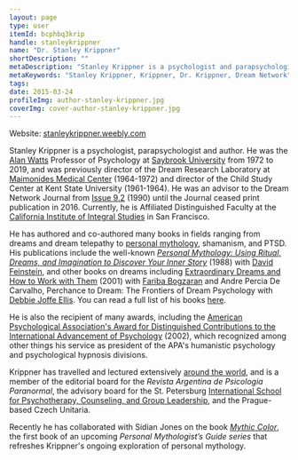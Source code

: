```yaml
---
layout: page
type: user
itemId: bcphbq3krip
handle: stanleykrippner
name: "Dr. Stanley Krippner"
shortDescription: ""
metaDescription: "Stanley Krippner is a psychologist and parapsychologist, and author of the well-known book 'Personal Mythology'. This page gathers all his articles for the Dream Network Journal."
metaKeywords: "Stanley Krippner, Krippner, Dr. Krippner, Dream Network"
tags:
date: 2015-03-24
profileImg: author-stanley-krippner.jpg
coverImg: cover-author-stanley-krippner.jpg
---
```


Website: [stanleykrippner.weebly.com](https://stanleykrippner.weebly.com)

Stanley Krippner is a psychologist, parapsychologist and author. He was the [Alan Watts](https://en.wikipedia.org/wiki/Alan_Watts) Professor of Psychology at [Saybrook University](https://www.saybrook.edu/) from 1972 to 2019, and was previously director of the Dream Research Laboratory at [Maimonides Medical Center](https://en.wikipedia.org/wiki/Maimonides_Medical_Center) (1964-1972) and director of the Child Study Center at Kent State University (1961-1964). He was an advisor to the Dream Network Journal from [Issue 9.2](../bcphbolab5r/9.2) (1990) until the Journal ceased print publication in 2016. Currently, he is Affiliated Distinguished Faculty at the [California Institute of Integral Studies](https://www.ciis.edu/) in San Francisco.

He has authored and co-authored many books in fields ranging from dreams and dream telepathy to [personal mythology](https://en.wikipedia.org/wiki/Personal_mythology), shamanism, and PTSD. His publications include the well-known [_Personal Mythology: Using Ritual, Dreams, and Imagination to Discover Your Inner Story_](https://www.goodreads.com/book/show/8030410-personal-mythology) (1988) with [David Feinstein](../@davidfeinstein), and other books on dreams including [Extraordinary Dreams and How to Work with Them](https://www.goodreads.com/book/show/118480.Extraordinary_Dreams_and_How_to_Work_with_Them) (2001) with [Fariba Bogzaran](../@faribabogzaran) and Andre Percia De Carvalho, Perchance to Dream: The Frontiers of Dream Psychology with [Debbie Joffe Ellis](../@debbiejoffeellis). You can read a full list of his books [here](https://stanleykrippner.weebly.com/--books.html).

He is also the recipient of many awards, including the [American Psychological Association's Award for Distinguished Contributions to the International Advancement of Psychology](https://en.wikipedia.org/wiki/APA_Award_for_Distinguished_Contributions_to_the_International_Advancement_of_Psychology) (2002), which recognized among other things his service as president of the APA's humanistic psychology and psychological hypnosis divisions.

Krippner has travelled and lectured extensively [around the world](https://stanleykrippner.weebly.com/--photos.html), and is a member of the editorial board for the _Revista Argentina de Psicologia Paranormal_, the advisory board for the St. Petersburg [International School for Psychotherapy, Counseling, and Group Leadership](https://inharmony.ru/harmony-institute/international-school-for-psychotherapy-counseling-and-group-leadership/), and the Prague-based Czech Unitaria.

Recently he has collaborated with Sidian Jones on the book [_Mythic Color_](https://mymythos.org/), the first book of an upcoming _Personal Mythologist’s Guide series_ that refreshes Krippner's ongoing exploration of personal mythology.
